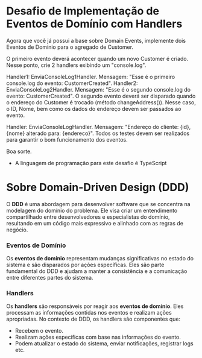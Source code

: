# Desafio de Implementação de Eventos de Domínio com Handlers

Agora que você já possui a base sobre Domain Events, implemente dois Eventos de Domínio para o agregado de Customer.

O primeiro evento deverá acontecer quando um novo Customer é criado. Nesse ponto, crie 2 handlers exibindo um "console.log". 

Handler1: EnviaConsoleLog1Handler. Mensagem: "Esse é o primeiro console.log do evento: CustomerCreated".
Handler2: EnviaConsoleLog2Handler. Mensagem: "Esse é o segundo console.log do evento: CustomerCreated". 
O segundo evento deverá ser disparado quando o endereço do Customer é trocado (método changeAddress()). Nesse caso, o ID, Nome, bem como os dados do endereço devem ser passados ao evento.

Handler: EnviaConsoleLogHandler. Mensagem: "Endereço do cliente: {id}, {nome} alterado para: {endereco}".
Todos os testes devem ser realizados para garantir o bom funcionamento dos eventos.

Boa sorte.

* A linguagem de programação para este desafio é TypeScript

# Sobre Domain-Driven Design (DDD)

O **DDD** é uma abordagem para desenvolver software que se concentra na modelagem do domínio do problema. Ele visa criar um entendimento compartilhado entre desenvolvedores e especialistas do domínio, resultando em um código mais expressivo e alinhado com as regras de negócio.

### Eventos de Domínio

Os **eventos de domínio** representam mudanças significativas no estado do sistema e são disparados por ações específicas. Eles são parte fundamental do DDD e ajudam a manter a consistência e a comunicação entre diferentes partes do sistema.

### Handlers

Os **handlers** são responsáveis por reagir aos **eventos de domínio**. Eles processam as informações contidas nos eventos e realizam ações apropriadas. No contexto de DDD, os handlers são componentes que:

- Recebem o evento.
- Realizam ações específicas com base nas informações do evento.
- Podem atualizar o estado do sistema, enviar notificações, registrar logs etc.